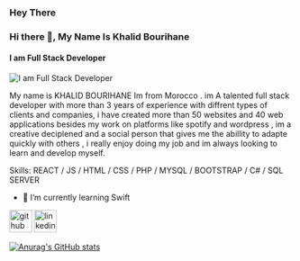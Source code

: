 ### Hey There 
### Hi there 👋, My Name Is Khalid Bourihane
#### I am Full Stack Developer 
![I am Full Stack Developer ](https://i.ibb.co/WGQ3x99/Github-banner-without-my-image.png)

My name is KHALID BOURIHANE Im from Morocco . im A talented full stack developer with more than 3 years of experience with diffrent types of clients and companies, i have created more than 50 websites and 40 web applications besides my work on platforms like spotify and wordpress , im a creative deciplened and a social person that gives me the abillity to adapte quickly with others , i really enjoy doing my job and im always looking to learn and develop myself.

Skills: REACT / JS / HTML / CSS / PHP / MYSQL / BOOTSTRAP / C# / SQL SERVER

- 🌱 I’m currently learning Swift  


[<img src='https://cdn.jsdelivr.net/npm/simple-icons@3.0.1/icons/github.svg' alt='github' height='40'>](https://github.com/khalidbourihane)  [<img src='https://cdn.jsdelivr.net/npm/simple-icons@3.0.1/icons/linkedin.svg' alt='linkedin' height='40'>](https://www.linkedin.com/in/khalidbourihane/)  

[![Anurag's GitHub stats](https://github-readme-stats.vercel.app/api?username=KhalidBourihane)](https://github.com/anuraghazra/github-readme-stats)
